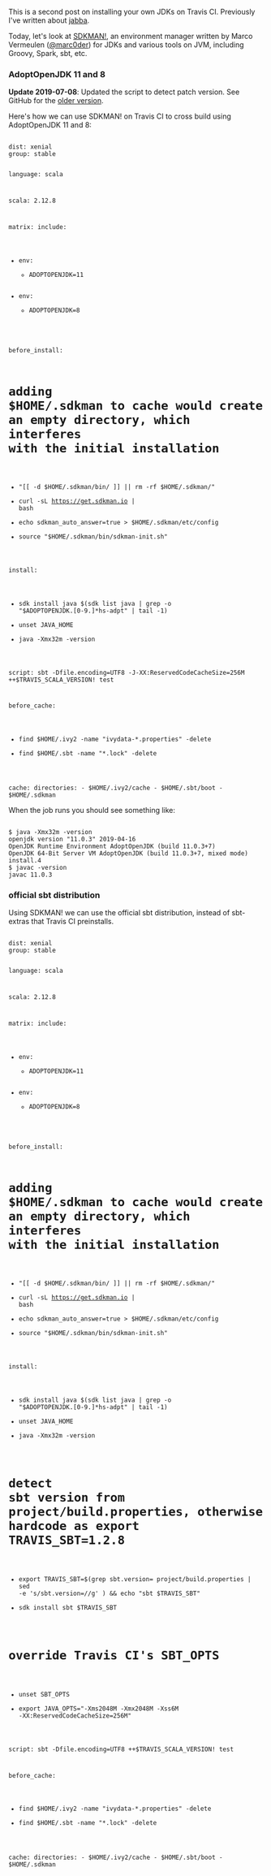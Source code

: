   [1]: http://eed3si9n.com/all-your-jdks-on-travis-ci-using-jabba

This is a second post on installing your own JDKs on Travis CI. Previously I've written about [jabba][1].

Today, let's look at [SDKMAN!](https://sdkman.io/), an environment manager written by Marco Vermeulen ([@marc0der](https://twitter.com/marc0der)) for JDKs and various tools on JVM, including Groovy, Spark, sbt, etc.

### AdoptOpenJDK 11 and 8

**Update 2019-07-08**: Updated the script to detect patch version. See GitHub for the [older version](https://github.com/eed3si9n/eed3si9n.com/blob/4aeeadaf8b32c4cd8d21afd4d5bdcec7538b0aff/original/all-your-jdks-on-travis-ci-using-sdkman.md).

Here's how we can use SDKMAN! on Travis CI to cross build using AdoptOpenJDK 11 and 8:

<code>
dist: xenial
group: stable

language: scala

scala: 2.12.8

matrix:
  include:
  - env:
      - ADOPTOPENJDK=11
  - env:
      - ADOPTOPENJDK=8

before_install:
  # adding $HOME/.sdkman to cache would create an empty directory, which interferes with the initial installation
  - "[[ -d $HOME/.sdkman/bin/ ]] || rm -rf $HOME/.sdkman/"
  - curl -sL https://get.sdkman.io | bash
  - echo sdkman_auto_answer=true > $HOME/.sdkman/etc/config
  - source "$HOME/.sdkman/bin/sdkman-init.sh"

install:
  - sdk install java $(sdk list java | grep -o "$ADOPTOPENJDK\.[0-9\.]*hs-adpt" | tail -1)
  - unset JAVA_HOME
  - java -Xmx32m -version

script: sbt -Dfile.encoding=UTF8 -J-XX:ReservedCodeCacheSize=256M ++$TRAVIS_SCALA_VERSION! test

before_cache:
  - find $HOME/.ivy2 -name "ivydata-*.properties" -delete
  - find $HOME/.sbt  -name "*.lock"               -delete

cache:
  directories:
    - $HOME/.ivy2/cache
    - $HOME/.sbt/boot
    - $HOME/.sdkman
</code>

When the job runs you should see something like:

<code>
$ java -Xmx32m -version
openjdk version "11.0.3" 2019-04-16
OpenJDK Runtime Environment AdoptOpenJDK (build 11.0.3+7)
OpenJDK 64-Bit Server VM AdoptOpenJDK (build 11.0.3+7, mixed mode)
install.4
$ javac -version
javac 11.0.3
</code>

### official sbt distribution

Using SDKMAN! we can use the official sbt distribution, instead of sbt-extras that Travis CI preinstalls.

<code>
dist: xenial
group: stable

language: scala

scala: 2.12.8

matrix:
  include:
  - env:
      - ADOPTOPENJDK=11
  - env:
      - ADOPTOPENJDK=8

before_install:
  # adding $HOME/.sdkman to cache would create an empty directory, which interferes with the initial installation
  - "[[ -d $HOME/.sdkman/bin/ ]] || rm -rf $HOME/.sdkman/"
  - curl -sL https://get.sdkman.io | bash
  - echo sdkman_auto_answer=true > $HOME/.sdkman/etc/config
  - source "$HOME/.sdkman/bin/sdkman-init.sh"

install:
  - sdk install java $(sdk list java | grep -o "$ADOPTOPENJDK\.[0-9\.]*hs-adpt" | tail -1)
  - unset JAVA_HOME
  - java -Xmx32m -version
  # detect sbt version from project/build.properties, otherwise hardcode as export TRAVIS_SBT=1.2.8
  - export TRAVIS_SBT=$(grep sbt.version= project/build.properties | sed -e 's/sbt.version=//g' ) && echo "sbt $TRAVIS_SBT"
  - sdk install sbt $TRAVIS_SBT
  # override Travis CI's SBT_OPTS
  - unset SBT_OPTS
  - export JAVA_OPTS="-Xms2048M -Xmx2048M -Xss6M -XX:ReservedCodeCacheSize=256M"

script: sbt -Dfile.encoding=UTF8 ++$TRAVIS_SCALA_VERSION! test

before_cache:
  - find $HOME/.ivy2 -name "ivydata-*.properties" -delete
  - find $HOME/.sbt  -name "*.lock"               -delete

cache:
  directories:
    - $HOME/.ivy2/cache
    - $HOME/.sbt/boot
    - $HOME/.sdkman
</code>
